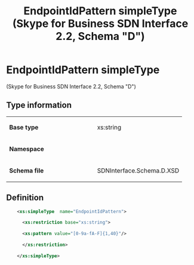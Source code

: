 ﻿---
title: EndpointIdPattern simpleType (Skype for Business SDN Interface 2.2, Schema "D")
TOCTitle: EndpointIdPattern simpleType
ms:assetid: 20c01d5f-044c-24bf-f9f0-a4600db1b6ce
ms:mtpsurl: https://msdn.microsoft.com/en-us/library/Mt171047(v=office.16)
ms:contentKeyID: 65855621
ms.date: 08/24/2015
mtps_version: v=office.16
dev_langs:
- xml
---

# EndpointIdPattern simpleType 

(Skype for Business SDN Interface 2.2, Schema \"D\")


## Type information

<table>
<colgroup>
<col style="width: 50%" />
<col style="width: 50%" />
</colgroup>
<tbody>
<tr class="odd">
<td><p><strong>Base type</strong></p></td>
<td><p>xs:string</p></td>
</tr>
<tr class="even">
<td><p><strong>Namespace</strong></p></td>
<td><p></p></td>
</tr>
<tr class="odd">
<td><p><strong>Schema file</strong></p></td>
<td><p>SDNInterface.Schema.D.XSD</p></td>
</tr>
</tbody>
</table>


## Definition

``` xml
    <xs:simpleType  name="EndpointIdPattern">
    
      <xs:restriction base="xs:string">
    
      <xs:pattern value="[0-9a-fA-F]{1,40}"/>
    
      </xs:restriction>
      
    </xs:simpleType>
  
```

